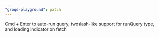 ```yaml
---
"groqd-playground": patch
---
```


Cmd + Enter to auto-run query, twoslash-like support for runQuery type, and loading indicator on fetch
